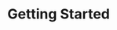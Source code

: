 



# Getting Started


















































































































